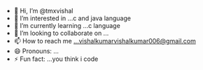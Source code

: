 - 👋 Hi, I’m @tmxvishal
- 👀 I’m interested in ...c and java language
- 🌱 I’m currently learning ...c language 
- 💞️ I’m looking to collaborate on ...
- 📫 How to reach me ...vishalkumarvishalkumar006@gmail.com
- 😄 Pronouns: ...
- ⚡ Fun fact: ...you think i code

<!---
tmxvishal/tmxvishal is a ✨ special ✨ repository because its `README.md` (this file) appears on your GitHub profile.
You can click the Preview link to take a look at your changes.
--->
